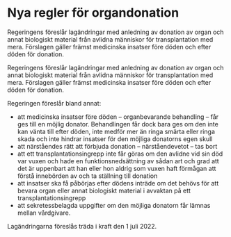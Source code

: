 # Nya regler för organdonation

Regeringens föreslår lagändringar med anledning av donation av organ och annat biologiskt material från avlidna människor för transplantation med mera. Förslagen gäller främst medicinska insatser före döden och efter döden för donation.

Regeringens föreslår lagändringar med anledning av donation av organ och annat biologiskt material från avlidna människor för transplantation med mera. Förslagen gäller främst medicinska insatser före döden och efter döden för donation.

Regeringen föreslår bland annat:

* att medicinska insatser före döden – organbevarande behandling – får ges till en möjlig donator. Behandlingen får dock bara ges om den inte kan vänta till efter döden, inte medför mer än ringa smärta eller ringa skada och inte hindrar insatser för den möjliga donatorns egen skull
* att närståendes rätt att förbjuda donation – närståendevetot – tas bort
* att ett transplantationsingrepp inte får göras om den avlidne vid sin död var vuxen och hade en funktionsnedsättning av sådan art och grad att det är uppenbart att han eller hon aldrig som vuxen haft förmågan att förstå innebörden av och ta ställning till donation
* att insatser ska få påbörjas efter dödens inträde om det behövs för att bevara organ eller annat biologiskt material i avvaktan på ett transplantationsingrepp
* att sekretessbelagda uppgifter om den möjliga donatorn får lämnas mellan vårdgivare.

Lagändringarna föreslås träda i kraft den 1 juli 2022.
